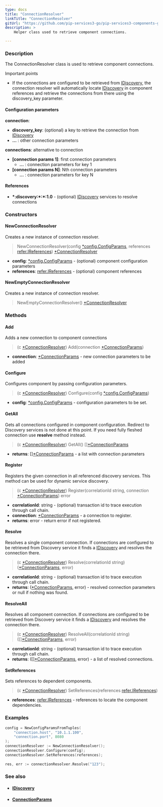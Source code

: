 ```yaml
---
type: docs
title: "ConnectionResolver"
linkTitle: "ConnectionResolver"
gitUrl: "https://github.com/pip-services3-go/pip-services3-components-go"
description: >
    Helper class used to retrieve component connections.

---
```


### Description

The ConnectionResolver class is used to retrieve component connections.

Important points

- If the connections are configured to be retrieved from [IDiscovery](../idiscovery), the connection resolver will automatically locate [IDiscovery](../idiscovery) in component references and retrieve the connections from there using the discovery_key parameter.

#### Configuration parameters

**connection**:  
- **discovery_key**: (optional) a key to retrieve the connection from [IDiscovery](../idiscovery)
- **...** : other connection parameters

**connections**:  alternative to connection
- **[connection params 1]**: first connection parameters
    - **...** :  connection parameters for key 1
- **[connection params N]**: Nth connection parameters
    - **...** : connection parameters for key N

#### References
- **\*:discovery:\*:\*:1.0** - (optional) [IDiscovery](../idiscovery) services to resolve connections




### Constructors

#### NewConnectionResolver
Creates a new instance of connection resolver.

> NewConnectionResolver(config [*config.ConfigParams](../../../commons/config/config_params), references [refer.IReferences](../../../commons/refer/ireferences)) [*ConnectionResolver]()

- **config**: [*config.ConfigParams](../../../commons/config/config_params) - (optional) component configuration parameters
- **references**: [refer.IReferences](../../../commons/refer/ireferences) - (optional) component references

#### NewEmptyConnectionResolver
Creates a new instance of connection resolver.

> NewEmptyConnectionResolver() [*ConnectionResolver]()


### Methods

#### Add
Adds a new connection to component connections

> (c [*ConnectionResolver]()) Add(connection [*ConnectionParams](../connection_params))

- **connection**: [*ConnectionParams](../connection_params) - new connection parameters to be added


#### Configure
Configures component by passing configuration parameters.

> (c [*ConnectionResolver]()) Configure(config [*config.ConfigParams](../../../commons/config/config_params))

- **config**: [*config.ConfigParams](../../../commons/config/config_params) - configuration parameters to be set.


#### GetAll
Gets all connections configured in component configuration.
Redirect to Discovery services is not done at this point.
If you need fully fleshed connection use **resolve** method instead.

> (c [*ConnectionResolver]()) GetAll() [][*ConnectionParams](../connection_params)

- **returns**: [][*ConnectionParams](../connection_params) - a list with connection parameters


#### Register
Registers the given connection in all referenced discovery services.
This method can be used for dynamic service discovery.

> (c [*ConnectionResolver]()) Register(correlationId string, connection [*ConnectionParams](../connection_params)) error

- **correlationId**: string - (optional) transaction id to trace execution through call chain.
- **connection**: [*ConnectionParams](../connection_params) - a connection to register.
- **returns**: error - return error if not registered.


#### Resolve
Resolves a single component connection. If connections are configured to be retrieved
from Discovery service it finds a [IDiscovery](../idiscovery) and resolves the connection there.

> (c [*ConnectionResolver]()) Resolve(correlationId string) ([*ConnectionParams](../connection_params), error)

- **correlationId**: string - (optional) transaction id to trace execution through call chain.
- **returns**: ([*ConnectionParams](../connection_params), error) - resolved connection parameters or null if nothing was found.


#### ResolveAll
Resolves all component connection. If connections are configured to be retrieved
from Discovery service it finds a [IDiscovery](../idiscovery) and resolves the connection there.

> (c [*ConnectionResolver]()) ResolveAll(correlationId string) ([][*ConnectionParams](../connection_params), error)

- **correlationId**: string - (optional) transaction id to trace execution through call chain.
- **returns**: ([][*ConnectionParams](../connection_params), error) - a list of resolved connections.


#### SetReferences
Sets references to dependent components.

> (c [*ConnectionResolver]()) SetReferences(references [refer.IReferences](../../../commons/refer/ireferences))

- **references**: [refer.IReferences](../../../commons/refer/ireferences) - references to locate the component dependencies.


### Examples

```go
config = NewConfigParamsFromTuples(
    "connection.host", "10.1.1.100",
    "connection.port", 8080
);
connectionResolver := NewConnectionResolver();
connectionResolver.Configure(config);
connectionResolver.SetReferences(references);
  
res, err := connectionResolver.Resolve("123");
```

### See also
- #### [IDiscovery](../idiscovery)
- #### [ConnectionParams](../connection_params)
